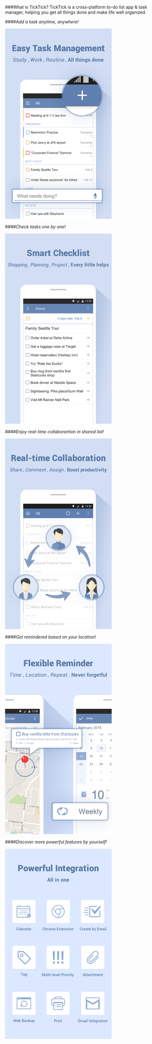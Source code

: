 ###What is TickTick?
TickTick is a cross-platform to-do list app & task manager, helping you get all things done and make life well organized.

####*Add a task anytime, anywhere!*

<img src="images/1.png" alt="" style="width: 350px;">

####*Check tasks one by one!*

<img src="images/3.png" alt="" style="width: 350px;">

####*Enjoy real-time collaborartion in shared list!*

<img src="images/4.png" alt="" style="width: 350px;">

####*Get remindered based on your location!*

<img src="images/2.png" alt="" style="width: 350px;">

####*Discover more powerful features by yourself!*

<img src="images/5.png" alt="" style="width: 350px;">

